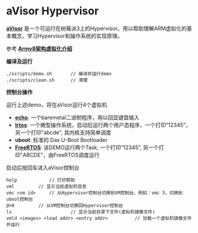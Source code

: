 # aVisor Hypervisor

**[aVisor](https://github.com/calinyara/avisor)** 是一个可运行在树莓派3上的Hypervisor。用以帮助理解ARM虚拟化的基本概念，学习Hypervisor和操作系统的实现原理。

参考  [**Armv8架构虚拟化介绍**](https://calinyara.github.io/technology/2019/11/03/armv8-virtualization.html)

**编译及运行**

```
./scripts/demo.sh		// 编译并运行demo
./scripts/clean.sh		// 清理
```

**控制台操作**

运行上述demo，将在aVisor运行4个虚拟机
- **[echo](https://github.com/calinyara/avisor/tree/main/guests/echo)**:  一个baremetal二进制程序，用以回显键盘输入
- **[lrtos](https://github.com/calinyara/avisor/tree/main/guests/lrtos)**: 一个微型操作系统，启动后运行两个用户态程序，一个打印“12345”， 另一个打印"abcde", 其内核支持简单调度
- **uboot**: 标准的 Das U-Boot Bootloader
- **[FreeRTOS](https://github.com/hacker-jie/freertos-raspi3)**: 该DEMO运行两个Task, 一个打印“12345”, 另一个打印"ABCDE"，由FreeRTOS调度运行 

启动后按回车进入aVisor控制台

```
help			// 打印帮助
vml			// 显示当前虚拟机信息
vmc <vm id>		// 从Hypervisor控制台切换到VM控制台，例如：vmc 3，切换到uboot控制台
@+0			// 从VM控制台切换回Hypervisor控制台
ls                      // 显示当前目录下文件(虚拟机镜像文件)
vmld <images> <load addr> <entry addr>          // 加载一个虚拟机镜像文件并运行
```

